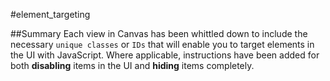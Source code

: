 #element_targeting

##Summary
Each view in Canvas has been whittled down to include the necessary `unique classes` or `IDs` that will enable you to target elements in the UI with JavaScript.  Where applicable, instructions have been added for both **disabling** items in the UI and **hiding** items completely.